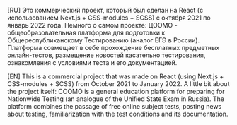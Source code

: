 [RU] Это коммерческий проект, который был сделан на React (с использованием Next.js + СSS-modules + SCSS) с октября 2021 по январь 2022 года. Немного о самом проекте: ЦООМО - общеобразовательная платформа для подготовки к Общереспубликанскому Тестированию (аналог ЕГЭ в России). Платформа совмещает в себе прохождение бесплатных предметных онлайн-тестов, размещение новостей касательно тестирования, ознакомления с условиями теста и его документацией.

[EN] This is a commercial project that was made on React (using Next.js + CSS-modules + SCSS) from October 2021 to January 2022. A little bit about the project itself: COOMO is a general education platform for preparing for Nationwide Testing (an analogue of the Unified State Exam in Russia). The platform combines the passage of free online subject tests, posting news about testing, familiarization with the test conditions and its documentation.
